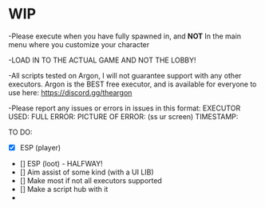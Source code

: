 # WIP
-Please execute when you have fully spawned in, and **NOT** In the main menu where you customize your character

-LOAD IN TO THE ACTUAL GAME AND NOT THE LOBBY!

-All scripts tested on Argon, I will not guarantee support with any other executors. Argon is the BEST free executor, and is available for everyone to use here: https://discord.gg/theargon 

 -Please report any issues or errors in issues in this format:
   EXECUTOR USED:
   FULL ERROR:
   PICTURE OF ERROR: (ss ur screen)
   TIMESTAMP:


TO DO:
- [x] ESP (player)
- [] ESP (loot) - HALFWAY!
- [] Aim assist of some kind (with a UI LIB)
- [] Make most if not all executors supported
- [] Make a script hub with it
- 
